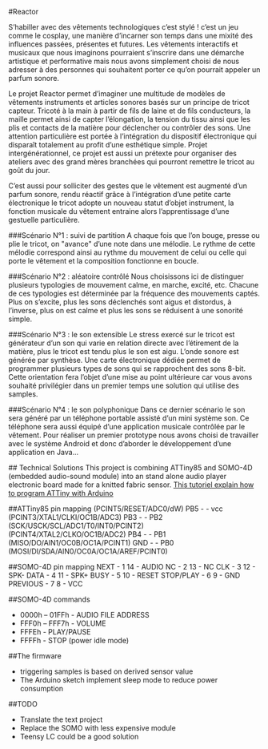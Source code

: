 #Reactor

S’habiller avec des vêtements technologiques c’est stylé ! c’est un jeu comme le cosplay, une manière d’incarner son temps dans une mixité des influences passées, présentes et futures. Les vêtements interactifs et musicaux que nous imaginons pourraient s’inscrire dans une démarche artistique et performative mais nous avons simplement choisi de nous adresser à des personnes qui souhaitent porter ce qu’on pourrait appeler un parfum sonore.

Le projet Reactor permet d’imaginer une multitude de modèles de vêtements instruments et articles sonores basés sur un principe de tricot capteur. Tricoté à la main à partir de fils de laine et de fils conducteurs, la maille permet ainsi de capter l’élongation, la tension du tissu ainsi que les plis et contacts de la matière pour déclencher ou contrôler des sons. Une attention particulière est portée à l’intégration du dispositif électronique qui disparaît totalement au profit d’une esthétique simple. Projet intergénérationnel, ce projet est aussi un prétexte pour organiser des ateliers avec des grand mères branchées qui pourront remettre le tricot au goût du jour.

C’est aussi pour solliciter des gestes que le vêtement est augmenté d’un parfum sonore, rendu réactif grâce à l’intégration d’une petite carte électronique le tricot adopte un nouveau statut d’objet instrument, la fonction musicale du vêtement entraine alors l’apprentissage d’une gestuelle particulière.

###Scénario N°1 : suivi de partition
A chaque fois que l’on bouge, presse ou plie le tricot, on "avance" d’une note dans une mélodie. Le rythme de cette mélodie correspond ainsi au rythme du mouvement de celui ou celle qui porte le vêtement et la composition fonctionne en boucle.

###Scénario N°2 : aléatoire contrôlé
Nous choisissons ici de distinguer plusieurs typologies de mouvement calme, en marche, excité, etc. Chacune de ces typologies est déterminée par la fréquence des mouvements captés. Plus on s’excite, plus les sons déclenchés sont aigus et distordus, à l’inverse, plus on est calme et plus les sons se réduisent à une sonorité simple.

###Scénario N°3 : le son extensible
Le stress exercé sur le tricot est générateur d’un son qui varie en relation directe avec l’étirement de la matière, plus le tricot est tendu plus le son est aigu. L’onde sonore est générée par synthèse. Une carte électronique dédiée permet de programmer plusieurs types de sons qui se rapprochent des sons 8-bit. Cette orientation fera l’objet d’une mise au point ultérieure car vous avons souhaité privilégier dans un premier temps une solution qui utilise des samples.

###Scénario N°4 : le son polyphonique
Dans ce dernier scénario le son sera généré par un téléphone portable assisté d’un mini système son. Ce téléphone sera aussi équipé d’une application musicale contrôlée par le vêtement. Pour réaliser un premier prototype nous avons choisi de travailler avec le système Android et donc d’aborder le développement d’une application en Java...


## Technical Solutions 
This project is combining ATTiny85 and SOMO-4D (embedded audio-sound module) into an stand alone audio player electronic board made for a knitted fabric sensor. [This tutoriel explain how to program ATTiny with Arduino](http://hlt.media.mit.edu/?p=1229)

##ATTiny85 pin mapping
	(PCINT5/RESET/ADC0/dW)			PB5 -	 - vcc
	(PCINT3/XTAL1/CLKI/OC1B/ADC3)	PB3 -	 - PB2 (SCK/USCK/SCL/ADC1/T0/INT0/PCINT2)
	(PCINT4/XTAL2/CLKO/OC1B/ADC2)	PB4 -	 - PB1 (MISO/DO/AIN1/OC0B/OC1A/PCINT1)
									GND -	 - PB0 (MOSI/DI/SDA/AIN0/OC0A/OC1A/AREF/PCINT0)

##SOMO-4D pin mapping
	NEXT - 1	      14 - AUDIO
	  NC - 2 	      13 - NC
	 CLK - 3	      12 - SPK-
	DATA - 4 	      11 - SPK+
	BUSY - 5 	      10 - RESET
   STOP/PLAY - 6	       9 - GND
    PREVIOUS - 7	       8 - VCC

##SOMO-4D commands
- 0000h – 01FFh - AUDIO FILE ADDRESS
- FFF0h – FFF7h - VOLUME
- FFFEh - PLAY/PAUSE
- FFFFh - STOP (power idle mode)

##The firmware
- triggering samples is based on derived sensor value
- The Arduino sketch implement sleep mode to reduce power consumption

##TODO
- Translate the text project
- Replace the SOMO with less expensive module
 - Teensy LC could be a good solution
